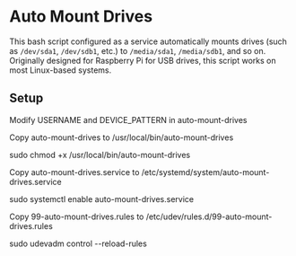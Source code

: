 # Auto Mount Drives

This bash script configured as a service automatically mounts drives (such as `/dev/sda1`, `/dev/sdb1`, etc.) to `/media/sda1`, `/media/sdb1`, and so on. Originally designed for Raspberry Pi for USB drives, this script works on most Linux-based systems.

## Setup

Modify USERNAME and DEVICE_PATTERN in auto-mount-drives

Copy auto-mount-drives to /usr/local/bin/auto-mount-drives

sudo chmod +x /usr/local/bin/auto-mount-drives

Copy auto-mount-drives.service to /etc/systemd/system/auto-mount-drives.service

sudo systemctl enable auto-mount-drives.service

Copy 99-auto-mount-drives.rules to /etc/udev/rules.d/99-auto-mount-drives.rules

sudo udevadm control --reload-rules
